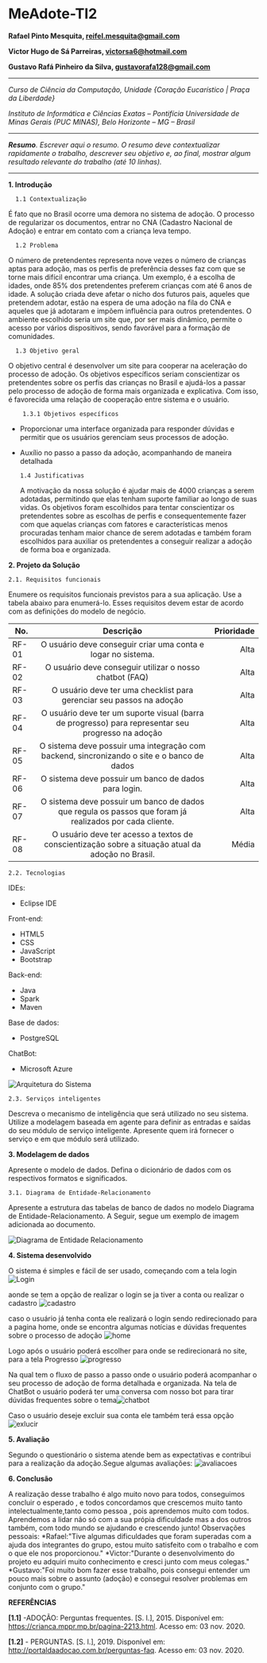 # MeAdote-TI2


**Rafael Pinto Mesquita, reifel.mesquita@gmail.com**

**Victor Hugo de Sá Parreiras, victorsa6@hotmail.com**

**Gustavo Rafá Pinheiro da Silva, gustavorafa128@gmail.com**

---

_Curso de Ciência da Computação, Unidade {Coração Eucarístico | Praça da Liberdade}_

_Instituto de Informática e Ciências Exatas – Pontifícia Universidade de Minas Gerais (PUC MINAS), Belo Horizonte – MG – Brasil_

---

_**Resumo**. Escrever aqui o resumo. O resumo deve contextualizar rapidamente o trabalho, descrever seu objetivo e, ao final, 
mostrar algum resultado relevante do trabalho (até 10 linhas)._

---



**1. Introdução**


      1.1 Contextualização
    
 É fato que no Brasil ocorre uma demora no sistema de adoção. O processo de regularizar os documentos, entrar no CNA (Cadastro Nacional de Adoção) e entrar em contato com a criança leva tempo.
    
      1.2 Problema
    
 O número de pretendentes representa nove vezes o número de crianças aptas para adoção, mas os perfis de preferência desses faz com que se torne mais difícil encontrar uma criança. Um exemplo, é a escolha de idades, onde 85% dos pretendentes preferem crianças com até 6 anos de idade.
 A solução criada deve afetar o nicho dos futuros pais, aqueles que pretendem adotar, estão na espera de uma adoção na fila do CNA e aqueles que já adotaram e impõem influência para outros pretendentes. O ambiente escolhido seria um site que, por ser mais dinâmico, permite o acesso por vários dispositivos, sendo favorável para a formação de comunidades.

      1.3 Objetivo geral

 O objetivo central é desenvolver um site para cooperar na aceleração do processo de adoção. Os objetivos específicos seriam conscientizar os pretendentes sobre os perfis das crianças no Brasil e ajudá-los a passar pelo processo de adoção de forma mais organizada e explicativa. Com isso, é favorecida uma relação de cooperação entre sistema e o usuário.

        1.3.1 Objetivos específicos

* Proporcionar uma interface organizada para responder dúvidas e permitir que os usuários gerenciam seus processos de adoção.
* Auxílio no passo a passo da adoção, acompanhando de maneira detalhada


      1.4 Justificativas
	
  A motivação da nossa solução é ajudar mais de 4000 crianças a serem adotadas, permitindo que elas tenham suporte familiar ao longo de suas vidas. Os objetivos foram escolhidos para tentar conscientizar os pretendentes sobre as escolhas de perfis e consequentemente fazer com que aquelas crianças com fatores e características menos procuradas tenham maior chance de serem adotadas e também foram escolhidos para auxiliar os pretendentes a conseguir realizar a adoção de forma boa e organizada. 



**2. Projeto da Solução**

    2.1. Requisitos funcionais
	
Enumere os requisitos funcionais previstos para a sua aplicação. 
Use a tabela abaixo para enumerá-lo.  Esses requisitos devem estar 
de acordo com as definições do modelo de negócio.

| No.   | Descrição                                                                                               | Prioridade  |
| ----- |:-------------------------------------------------------------------------------------------------------:| -----------:|
| RF-01 |                     O usuário deve conseguir criar uma conta e logar no sistema.                        |    Alta     |
| RF-02 |                         O usuário deve conseguir utilizar o nosso chatbot (FAQ)                         |    Alta     |
| RF-03 |                    O usuário deve ter uma checklist para gerenciar seu passos na adoção                 |    Alta     | 
| RF-04 |    O usuário deve ter um suporte visual (barra de progresso) para representar seu progresso na adoção   |    Alta     | 
| RF-05 |        O sistema deve possuir uma integração com backend, sincronizando o site e o banco de dados       |    Alta     | 
| RF-06 |                        O sistema deve possuir um banco de dados para login.                             |    Alta     |  
| RF-07 | O sistema deve possuir um banco de dados que regula os passos que foram já realizados por cada cliente. |    Alta     | 
| RF-08 |    O usuário deve ter acesso a textos de conscientização sobre a situação atual da adoção no Brasil.    |    Média    | 


    2.2. Tecnologias

IDEs:
* Eclipse IDE

Front-end:
* HTML5
* CSS
* JavaScript
* Bootstrap

Back-end:
* Java
* Spark
* Maven

Base de dados: 
* PostgreSQL

ChatBot: 
* Microsoft Azure


![Arquitetura do Sistema](imgs/arqSistema.png "Arquitetura do Sistema")



    2.3. Serviços inteligentes

Descreva o mecanismo de inteligência que será utilizado no seu sistema. Utilize a modelagem baseada em agente
para definir as entradas e saídas do seu módulo de serviço inteligente. Apresente quem irá fornecer o serviço
e em que módulo será utilizado.

	
**3. Modelagem de dados**

Apresente o modelo de dados. Defina o dicionário de dados com os respectivos formatos e significados.

    3.1. Diagrama de Entidade-Relacionamento

Apresente a estrutura das tabelas de banco de dados no modelo Diagrama de Entidade-Relacionamento. 
A Seguir, segue um exemplo de imagem adicionada ao documento.

![Diagrama de Entidade Relacionamento](imgs/mer.jpg "Diagrama de Entidade Relacionamento")

**4. Sistema desenvolvido**

O sistema é simples e fácil de ser usado, começando com a tela login ![Login](imgs/login.jpg "Login")

aonde se tem a opção de realizar o login se ja tiver a conta ou realizar o cadastro ![cadastro](imgs/cadastro.jpg "cadastro")

caso o usuário já tenha conta ele realizará o login sendo redirecionado para a pagina home, onde se encontra algumas notícias e dúvidas frequentes sobre o processo de adoção
![home](imgs/home.jpg "home")

Logo após o usuário poderá escolher para onde se redirecionará no site, para a tela Progresso ![progresso](imgs/progresso.jpg "progresso")

Na qual tem o fluxo de passo a passo onde o usuário poderá acompanhar o seu processo de adoção de forma detalhada e organizada.
Na tela de ChatBot o usuário poderá ter uma conversa com nosso bot para tirar dúvidas frequentes sobre o tema![chatbot](imgs/chatbot.jpg "chatbot")

Caso o usuário deseje excluir sua conta ele também terá essa opção![exlucir](imgs/excluir.jpg "excluir")

**5. Avaliação**

Segundo o questionário o sistema atende bem as expectativas e contribui para a realização da adoção.Segue algumas avaliações:
![avaliacoes](imgs/avaliacoes.png "avaliacoes")

**6. Conclusão**
  
A realização desse trabalho é algo muito novo para todos, conseguimos concluir o esperado , e todos concordamos que crescemos muito tanto intelectualmente,tanto como pessoa , pois aprendemos muito com todos. Aprendemos a lidar não só com a sua própia dificuldade mas a dos outros também, com todo mundo se ajudando e crescendo junto!
Observações pessoais:
*Rafael:"Tive algumas dificuldades que foram superadas com a ajuda dos integrantes do grupo, estou muito satisfeito com o trabalho e com o que ele nos proporcionou."
*Victor:"Durante o desenvolvimento do projeto eu adquiri muito conhecimento e cresci junto com meus colegas."
*Gustavo:"Foi muito bom fazer esse trabalho, pois consegui entender um pouco mais sobre o assunto (adoção) e consegui resolver problemas em conjunto com o grupo."


**REFERÊNCIAS**


**[1.1]** -ADOÇÃO: Perguntas frequentes. [S. l.], 2015. Disponível em: https://crianca.mppr.mp.br/pagina-2213.html. Acesso em: 03 nov. 2020.

**[1.2]** - PERGUNTAS. [S. l.], 2019. Disponível em: http://portaldaadocao.com.br/perguntas-faq. Acesso em: 03 nov. 2020.

